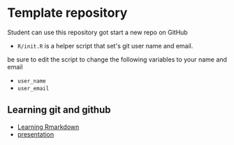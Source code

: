 # Template repository

Student can use this repository got start a new repo on GitHub

- `R/init.R` is a helper script that set's git user name and email.

be sure to edit the script to change the following variables to your name and email

- `user_name`
- `user_email`

## Learning git and github

- [Learning Rmarkdown](myRmarkdown.html)
- [presentation](presentation.html)

